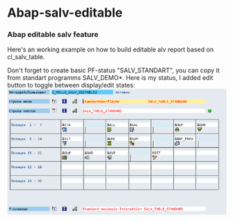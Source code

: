 # Abap-salv-editable

### Abap editable salv feature

Here's an working example on how to build editable alv report based on cl_salv_table.

Don't forget to create basic PF-status "SALV_STANDART", you can copy it from standart programms SALV_DEMO*.
Here is my status, I added edit button to toggle between display/edit states:
![SALV_STANDART](/img/status.png)



